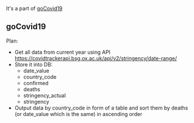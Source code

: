 It's a part of [goCovid19](https://github.com/tty8747/goCovid19)

## goCovid19

Plan:

- Get all data from current year using API https://covidtrackerapi.bsg.ox.ac.uk/api/v2/stringency/date-range/
- Store it into DB:
  - date_value
  - country_code
  - confirmed
  - deaths
  - stringency_actual
  - stringency
- Output data by country_code in form of a table and sort them by deaths (or date_value which is the same) in ascending order
